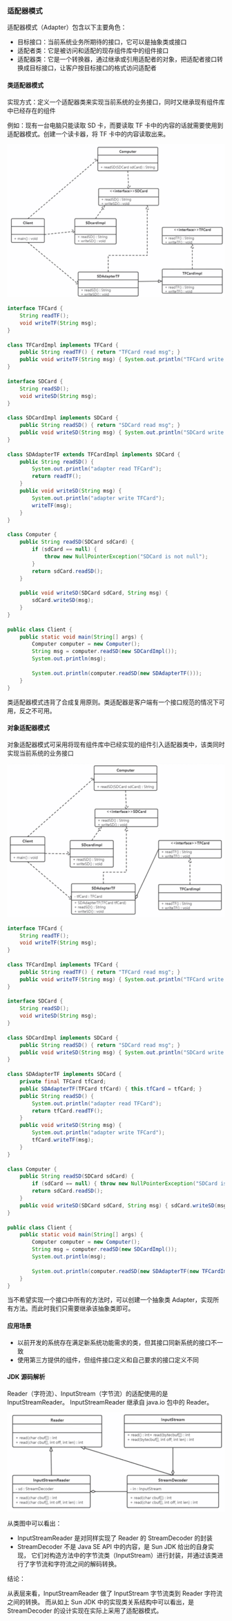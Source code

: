 ### 适配器模式

适配器模式（Adapter）包含以下主要角色：
- 目标接口：当前系统业务所期待的接口，它可以是抽象类或接口
- 适配者类：它是被访问和适配的现存组件库中的组件接口
- 适配器类：它是一个转换器，通过继承或引用适配者的对象，把适配者接口转换成目标接口，让客户按目标接口的格式访问适配者

#### 类适配器模式

实现方式：定义一个适配器类来实现当前系统的业务接口，同时又继承现有组件库中已经存在的组件

例如：现有一台电脑只能读取 SD 卡，而要读取 TF 卡中的内容的话就需要使用到适配器模式。创建一个读卡器，将 TF 卡中的内容读取出来。

<img src="images/类适配器模式类图.jpeg"/>

```java
interface TFCard {
    String readTF();
    void writeTF(String msg);
}

class TFCardImpl implements TFCard {
    public String readTF() { return "TFCard read msg"; }
    public void writeTF(String msg) { System.out.println("TFCard write msg: " + msg); }
}

interface SDCard {
    String readSD();
    void writeSD(String msg);
}

class SDCardImpl implements SDCard {
    public String readSD() { return "SDCard read msg"; }
    public void writeSD(String msg) { System.out.println("SDCard write msg: " + msg); }
}

class SDAdapterTF extends TFCardImpl implements SDCard {
    public String readSD() {
        System.out.println("adapter read TFCard");
        return readTF();
    }
    public void writeSD(String msg) {
        System.out.println("adapter write TFCard");
        writeTF(msg);
    }
}

class Computer {
    public String readSD(SDCard sdCard) {
        if (sdCard == null) {
            throw new NullPointerException("SDCard is not null");
        }
        return sdCard.readSD();
    }

    public void writeSD(SDCard sdCard, String msg) {
        sdCard.writeSD(msg);
    }
}

public class Client {
    public static void main(String[] args) {
        Computer computer = new Computer();
        String msg = computer.readSD(new SDCardImpl());
        System.out.println(msg);

        System.out.println(computer.readSD(new SDAdapterTF()));
    }
}
```

类适配器模式违背了合成复用原则。类适配器是客户端有一个接口规范的情况下可用，反之不可用。

#### 对象适配器模式

对象适配器模式可采用将现有组件库中已经实现的组件引入适配器类中，该类同时实现当前系统的业务接口

<img src="images/对象适配器模式.jpeg"/>

```java
interface TFCard {
    String readTF();
    void writeTF(String msg);
}

class TFCardImpl implements TFCard {
    public String readTF() { return "TFCard read msg"; }
    public void writeTF(String msg) { System.out.println("TFCard write msg: " + msg); }
}

interface SDCard {
    String readSD();
    void writeSD(String msg);
}

class SDCardImpl implements SDCard {
    public String readSD() { return "SDCard read msg"; }
    public void writeSD(String msg) { System.out.println("SDCard write msg: " + msg); }
}

class SDAdapterTF implements SDCard {
    private final TFCard tfCard;
    public SDAdapterTF(TFCard tfCard) { this.tfCard = tfCard; }
    public String readSD() {
        System.out.println("adapter read TFCard");
        return tfCard.readTF();
    }
    public void writeSD(String msg) {
        System.out.println("adapter write TFCard");
        tfCard.writeTF(msg);
    }
}

class Computer {
    public String readSD(SDCard sdCard) {
        if (sdCard == null) { throw new NullPointerException("SDCard is not null"); }
        return sdCard.readSD();
    }
    public void writeSD(SDCard sdCard, String msg) { sdCard.writeSD(msg); }
}

public class Client {
    public static void main(String[] args) {
        Computer computer = new Computer();
        String msg = computer.readSD(new SDCardImpl());
        System.out.println(msg);

        System.out.println(computer.readSD(new SDAdapterTF(new TFCardImpl())));
    }
}
```

当不希望实现一个接口中所有的方法时，可以创建一个抽象类 Adapter，实现所有方法。而此时我们只需要继承该抽象类即可。

#### 应用场景
- 以前开发的系统存在满足新系统功能需求的类，但其接口同新系统的接口不一致
- 使用第三方提供的组件，但组件接口定义和自己要求的接口定义不同

#### JDK 源码解析

Reader（字符流）、InputStream（字节流）的适配使用的是 InputStreamReader。 InputStreamReader 继承自 java.io 包中的 Reader。

<img src="images/适配器模式在Reader&InputStream中的应用.jpeg"/>

从类图中可以看出：
- InputStreamReader 是对同样实现了 Reader 的 StreamDecoder 的封装 
- StreamDecoder 不是 Java SE API 中的内容，是 Sun JDK 给出的自身实现，
它们对构造方法中的字节流类（InputStream）进行封装，并通过该类进行了字节流和字符流之间的解码转换。

结论：

从表层来看，InputStreamReader 做了 InputStream 字节流类到 Reader 字符流之间的转换。
而从如上 Sun JDK 中的实现类关系结构中可以看出，是 StreamDecoder 的设计实现在实际上采用了适配器模式。

















